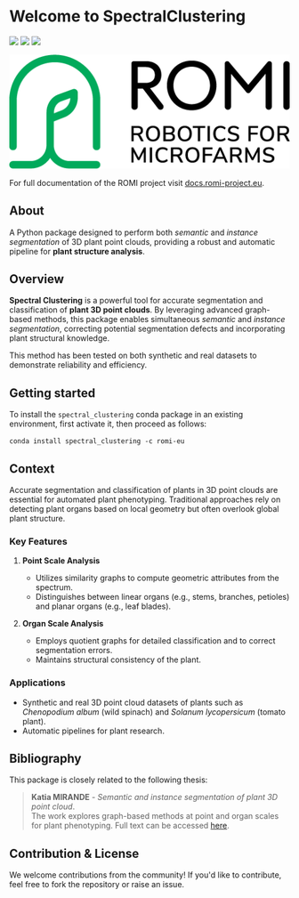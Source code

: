 # Welcome to SpectralClustering
![](https://anaconda.org/romi-eu/spectral_clustering/badges/version.svg)
![](https://anaconda.org/romi-eu/spectral_clustering/badges/platforms.svg)
![](https://anaconda.org/romi-eu/spectral_clustering/badges/license.svg)

![ROMI_ICON2_greenB.png](assets/images/ROMI_ICON2_greenB.png)

For full documentation of the ROMI project visit [docs.romi-project.eu](https://docs.romi-project.eu/).

## About

A Python package designed to perform both _semantic_ and _instance segmentation_ of 3D plant point clouds, providing a robust and automatic pipeline for **plant structure analysis**.

## Overview

**Spectral Clustering** is a powerful tool for accurate segmentation and classification of **plant 3D point clouds**.
By leveraging advanced graph-based methods, this package enables simultaneous _semantic_ and _instance segmentation_, correcting potential segmentation defects and incorporating plant structural knowledge.

This method has been tested on both synthetic and real datasets to demonstrate reliability and efficiency.

## Getting started

To install the `spectral_clustering` conda package in an existing environment, first activate it, then proceed as follows:
```shell
conda install spectral_clustering -c romi-eu
```

## Context

Accurate segmentation and classification of plants in 3D point clouds are essential for automated plant phenotyping.
Traditional approaches rely on detecting plant organs based on local geometry but often overlook global plant structure.

### Key Features

1. **Point Scale Analysis**
    - Utilizes similarity graphs to compute geometric attributes from the spectrum.
    - Distinguishes between linear organs (e.g., stems, branches, petioles) and planar organs (e.g., leaf blades).

2. **Organ Scale Analysis**
    - Employs quotient graphs for detailed classification and to correct segmentation errors.
    - Maintains structural consistency of the plant.

### Applications

- Synthetic and real 3D point cloud datasets of plants such as _Chenopodium album_ (wild spinach) and _Solanum lycopersicum_ (tomato plant).
- Automatic pipelines for plant research.


## Bibliography

This package is closely related to the following thesis:

> **Katia MIRANDE** - _Semantic and instance segmentation of plant 3D point cloud_.  
> The work explores graph-based methods at point and organ scales for plant phenotyping.
> Full text can be accessed [here](http://www.theses.fr/2022STRAD020/document).


## Contribution & License

We welcome contributions from the community!
If you'd like to contribute, feel free to fork the repository or raise an issue.
